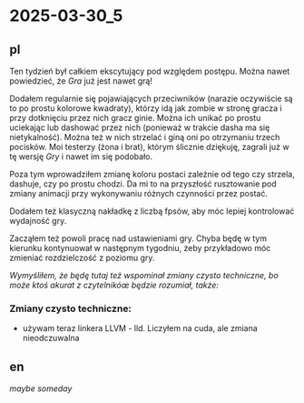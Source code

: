 # 2025-03-30_5
## pl
Ten tydzień był całkiem ekscytujący pod względem postępu.
Można nawet powiedzieć, że *Gra* już jest nawet grą!

Dodałem regularnie się pojawiających przeciwników (narazie oczywiście są to po prostu kolorowe kwadraty), którzy idą jak zombie w stronę gracza i przy dotknięciu przez nich gracz ginie.
Można ich unikać po prostu uciekając lub dashować przez nich (ponieważ w trakcie dasha ma się nietykalność).
Można też w nich strzelać i giną oni po otrzymaniu trzech pocisków.
Moi testerzy (żona i brat), którym ślicznie dziękuję, zagrali już w tę wersję *Gry* i nawet im się podobało.

Poza tym wprowadziłem zmianę koloru postaci zależnie od tego czy strzela, dashuje, czy po prostu chodzi.
Da mi to na przyszłość rusztowanie pod zmiany animacji przy wykonywaniu różnych czynności przez postać.

Dodałem też klasyczną nakładkę z liczbą fpsów, aby móc lepiej kontrolować wydajność gry.

Zacząłem też powoli pracę nad ustawieniami gry.
Chyba będę w tym kierunku kontynuował w następnym tygodniu, żeby przykładowo móc zmieniać rozdzielczość z poziomu gry.

*Wymyśliłem, że będę tutaj też wspominał zmiany czysto techniczne, bo może ktoś akurat z czytelnikóœ będzie rozumiał, także:*

### Zmiany czysto techniczne:
- używam teraz linkera LLVM - lld. Liczyłem na cuda, ale zmiana nieodczuwalna

## en
*maybe someday*
